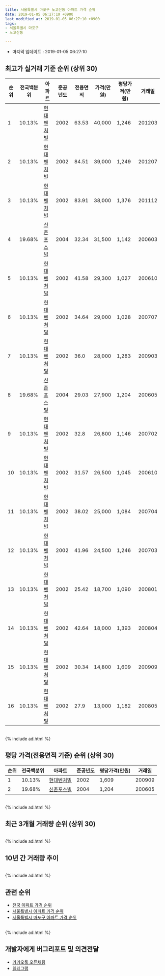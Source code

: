 ```yaml
---
title: 서울특별시 마포구 노고산동 아파트 가격 순위
date: 2019-01-05 06:27:10 +0900
last_modified_at: 2019-01-05 06:27:10 +0900
tags:
- 서울특별시 마포구
- 노고산동

---
```


* 마지막 업데이트 : 2019-01-05 06:27:10

## 최고가 실거래 기준 순위 (상위 30)


|순위|전국백분위|아파트|준공년도|전용면적|가격(만원)|평당가격(만원)|거래일|
|---|---|---|---|---|---|---|---|
|1|10.13%|[현대벤처빌](https://search.naver.com/search.naver?query=%EC%84%9C%EC%9A%B8%ED%8A%B9%EB%B3%84%EC%8B%9C+%EB%A7%88%ED%8F%AC%EA%B5%AC+%EB%85%B8%EA%B3%A0%EC%82%B0%EB%8F%99+%ED%98%84%EB%8C%80%EB%B2%A4%EC%B2%98%EB%B9%8C)|2002|63.53|40,000|1,246|201203|
|2|10.13%|[현대벤처빌](https://search.naver.com/search.naver?query=%EC%84%9C%EC%9A%B8%ED%8A%B9%EB%B3%84%EC%8B%9C+%EB%A7%88%ED%8F%AC%EA%B5%AC+%EB%85%B8%EA%B3%A0%EC%82%B0%EB%8F%99+%ED%98%84%EB%8C%80%EB%B2%A4%EC%B2%98%EB%B9%8C)|2002|84.51|39,000|1,249|201207|
|3|10.13%|[현대벤처빌](https://search.naver.com/search.naver?query=%EC%84%9C%EC%9A%B8%ED%8A%B9%EB%B3%84%EC%8B%9C+%EB%A7%88%ED%8F%AC%EA%B5%AC+%EB%85%B8%EA%B3%A0%EC%82%B0%EB%8F%99+%ED%98%84%EB%8C%80%EB%B2%A4%EC%B2%98%EB%B9%8C)|2002|83.91|38,000|1,376|201112|
|4|19.68%|[신촌포스빌](https://search.naver.com/search.naver?query=%EC%84%9C%EC%9A%B8%ED%8A%B9%EB%B3%84%EC%8B%9C+%EB%A7%88%ED%8F%AC%EA%B5%AC+%EB%85%B8%EA%B3%A0%EC%82%B0%EB%8F%99+%EC%8B%A0%EC%B4%8C%ED%8F%AC%EC%8A%A4%EB%B9%8C)|2004|32.34|31,500|1,142|200603|
|5|10.13%|[현대벤처빌](https://search.naver.com/search.naver?query=%EC%84%9C%EC%9A%B8%ED%8A%B9%EB%B3%84%EC%8B%9C+%EB%A7%88%ED%8F%AC%EA%B5%AC+%EB%85%B8%EA%B3%A0%EC%82%B0%EB%8F%99+%ED%98%84%EB%8C%80%EB%B2%A4%EC%B2%98%EB%B9%8C)|2002|41.58|29,300|1,027|200610|
|6|10.13%|[현대벤처빌](https://search.naver.com/search.naver?query=%EC%84%9C%EC%9A%B8%ED%8A%B9%EB%B3%84%EC%8B%9C+%EB%A7%88%ED%8F%AC%EA%B5%AC+%EB%85%B8%EA%B3%A0%EC%82%B0%EB%8F%99+%ED%98%84%EB%8C%80%EB%B2%A4%EC%B2%98%EB%B9%8C)|2002|34.64|29,000|1,028|200707|
|7|10.13%|[현대벤처빌](https://search.naver.com/search.naver?query=%EC%84%9C%EC%9A%B8%ED%8A%B9%EB%B3%84%EC%8B%9C+%EB%A7%88%ED%8F%AC%EA%B5%AC+%EB%85%B8%EA%B3%A0%EC%82%B0%EB%8F%99+%ED%98%84%EB%8C%80%EB%B2%A4%EC%B2%98%EB%B9%8C)|2002|36.0|28,000|1,283|200903|
|8|19.68%|[신촌포스빌](https://search.naver.com/search.naver?query=%EC%84%9C%EC%9A%B8%ED%8A%B9%EB%B3%84%EC%8B%9C+%EB%A7%88%ED%8F%AC%EA%B5%AC+%EB%85%B8%EA%B3%A0%EC%82%B0%EB%8F%99+%EC%8B%A0%EC%B4%8C%ED%8F%AC%EC%8A%A4%EB%B9%8C)|2004|29.03|27,900|1,204|200605|
|9|10.13%|[현대벤처빌](https://search.naver.com/search.naver?query=%EC%84%9C%EC%9A%B8%ED%8A%B9%EB%B3%84%EC%8B%9C+%EB%A7%88%ED%8F%AC%EA%B5%AC+%EB%85%B8%EA%B3%A0%EC%82%B0%EB%8F%99+%ED%98%84%EB%8C%80%EB%B2%A4%EC%B2%98%EB%B9%8C)|2002|32.8|26,800|1,146|200702|
|10|10.13%|[현대벤처빌](https://search.naver.com/search.naver?query=%EC%84%9C%EC%9A%B8%ED%8A%B9%EB%B3%84%EC%8B%9C+%EB%A7%88%ED%8F%AC%EA%B5%AC+%EB%85%B8%EA%B3%A0%EC%82%B0%EB%8F%99+%ED%98%84%EB%8C%80%EB%B2%A4%EC%B2%98%EB%B9%8C)|2002|31.57|26,500|1,045|200610|
|11|10.13%|[현대벤처빌](https://search.naver.com/search.naver?query=%EC%84%9C%EC%9A%B8%ED%8A%B9%EB%B3%84%EC%8B%9C+%EB%A7%88%ED%8F%AC%EA%B5%AC+%EB%85%B8%EA%B3%A0%EC%82%B0%EB%8F%99+%ED%98%84%EB%8C%80%EB%B2%A4%EC%B2%98%EB%B9%8C)|2002|38.02|25,000|1,084|200704|
|12|10.13%|[현대벤처빌](https://search.naver.com/search.naver?query=%EC%84%9C%EC%9A%B8%ED%8A%B9%EB%B3%84%EC%8B%9C+%EB%A7%88%ED%8F%AC%EA%B5%AC+%EB%85%B8%EA%B3%A0%EC%82%B0%EB%8F%99+%ED%98%84%EB%8C%80%EB%B2%A4%EC%B2%98%EB%B9%8C)|2002|41.96|24,500|1,246|200703|
|13|10.13%|[현대벤처빌](https://search.naver.com/search.naver?query=%EC%84%9C%EC%9A%B8%ED%8A%B9%EB%B3%84%EC%8B%9C+%EB%A7%88%ED%8F%AC%EA%B5%AC+%EB%85%B8%EA%B3%A0%EC%82%B0%EB%8F%99+%ED%98%84%EB%8C%80%EB%B2%A4%EC%B2%98%EB%B9%8C)|2002|25.42|18,700|1,090|200801|
|14|10.13%|[현대벤처빌](https://search.naver.com/search.naver?query=%EC%84%9C%EC%9A%B8%ED%8A%B9%EB%B3%84%EC%8B%9C+%EB%A7%88%ED%8F%AC%EA%B5%AC+%EB%85%B8%EA%B3%A0%EC%82%B0%EB%8F%99+%ED%98%84%EB%8C%80%EB%B2%A4%EC%B2%98%EB%B9%8C)|2002|42.64|18,000|1,393|200804|
|15|10.13%|[현대벤처빌](https://search.naver.com/search.naver?query=%EC%84%9C%EC%9A%B8%ED%8A%B9%EB%B3%84%EC%8B%9C+%EB%A7%88%ED%8F%AC%EA%B5%AC+%EB%85%B8%EA%B3%A0%EC%82%B0%EB%8F%99+%ED%98%84%EB%8C%80%EB%B2%A4%EC%B2%98%EB%B9%8C)|2002|30.34|14,800|1,609|200909|
|16|10.13%|[현대벤처빌](https://search.naver.com/search.naver?query=%EC%84%9C%EC%9A%B8%ED%8A%B9%EB%B3%84%EC%8B%9C+%EB%A7%88%ED%8F%AC%EA%B5%AC+%EB%85%B8%EA%B3%A0%EC%82%B0%EB%8F%99+%ED%98%84%EB%8C%80%EB%B2%A4%EC%B2%98%EB%B9%8C)|2002|27.9|13,000|1,182|200805|


<br>
{% include ad.html %}
<br>

## 평당 가격(전용면적 기준) 순위 (상위 30)


|순위|전국백분위|아파트|준공년도|평당가격(만원)|거래일|
|---|---|---|---|---|---|
|1|10.13%|[현대벤처빌](https://search.naver.com/search.naver?query=%EC%84%9C%EC%9A%B8%ED%8A%B9%EB%B3%84%EC%8B%9C+%EB%A7%88%ED%8F%AC%EA%B5%AC+%EB%85%B8%EA%B3%A0%EC%82%B0%EB%8F%99+%ED%98%84%EB%8C%80%EB%B2%A4%EC%B2%98%EB%B9%8C)|2002|1,609|200909|
|2|19.68%|[신촌포스빌](https://search.naver.com/search.naver?query=%EC%84%9C%EC%9A%B8%ED%8A%B9%EB%B3%84%EC%8B%9C+%EB%A7%88%ED%8F%AC%EA%B5%AC+%EB%85%B8%EA%B3%A0%EC%82%B0%EB%8F%99+%EC%8B%A0%EC%B4%8C%ED%8F%AC%EC%8A%A4%EB%B9%8C)|2004|1,204|200605|


<br>
{% include ad.html %}
<br>

## 최근 3개월 거래량 순위 (상위 30)


<div style="width:100%;">
    <canvas id="deal_count_ranking" height="250"></canvas>
</div>


<script>
new Chart(document.getElementById("deal_count_ranking"), {
    type: 'horizontalBar',
    data: {
        labels: ['신촌포스빌', '현대벤처빌'],
        datasets: [{
            label: '실거래 수',
            data: [1, 1],
            borderColor: "rgba(255, 0, 128, 1)",
            backgroundColor: "rgba(255, 0, 128, 0.5)",
            fill: false,
        }]
    },
    options: {
        responsive: true,
        title: {
            display: true,
            text: '최근 3개월 거래량 순위'
        },
        tooltips: {
            mode: 'index',
            intersect: false,
            callbacks: {
                title: function(tooltipItems, data) {
                    return "실거래 수:";
                },
                label: function(tooltipItem, data) {
                    return data.labels[tooltipItem.index] + ": " + tooltipItem.xLabel;
                }
            }
        },
        hover: {
            mode: 'nearest',
            intersect: true
        },
        scales: {
            xAxes: [{
                display: true,
                scaleLabel: {
                    display: true,
                    labelString: '실거래 수'
                },
                ticks: {
                    suggestedMin: 0,
                }
            }],
            yAxes: [{
                display: true,
                ticks: {
                    autoSkip: false,
                    callback: function(value, index, values) {
                        if (value.length > 15)
                            return value.substr(0, 13) + "...";
                        else
                            return value;
                    }
                },
                scaleLabel: {
                    display: false,
                }
            }]
        }
    }
});

</script>


<br>
{% include ad.html %}
<br>

## 10년 간 거래량 추이


<div style="width:100%;">
    <canvas id="deal_progress" height="250"></canvas>
</div>

<script>
new Chart(document.getElementById("deal_progress"), {
    type: 'line',
    data: {
        labels: ['200901','200902','200903','200904','200905','200906','200907','200908','200909','200910','200911','200912','201001','201002','201003','201004','201005','201006','201007','201008','201009','201010','201011','201012','201101','201102','201103','201104','201105','201106','201107','201108','201109','201110','201111','201112','201201','201202','201203','201204','201205','201206','201207','201208','201209','201210','201211','201212','201301','201302','201303','201304','201305','201306','201307','201308','201309','201310','201311','201312','201401','201402','201403','201404','201405','201406','201407','201408','201409','201410','201411','201412','201501','201502','201503','201504','201505','201506','201507','201508','201509','201510','201511','201512','201601','201602','201603','201604','201605','201606','201607','201608','201609','201610','201611','201612','201701','201702','201703','201704','201705','201706','201707','201708','201709','201710','201711','201712','201801','201802','201803','201804','201805','201806','201807','201808','201809','201810','201811','201812','201901'],
        datasets: [{
            label: '실거래 수',
            pointRadius: 1,
            data: [6, 10, 8, 6, 3, 1, 4, 5, 7, 4, 3, 7, 7, 5, 5, 2, 4, 2, 5, 0, 2, 1, 3, 6, 8, 1, 3, 3, 2, 2, 3, 3, 0, 4, 3, 5, 5, 5, 4, 3, 3, 1, 2, 1, 1, 2, 1, 4, 2, 4, 0, 1, 3, 0, 1, 2, 1, 2, 3, 2, 4, 2, 0, 4, 1, 0, 2, 5, 3, 6, 9, 6, 3, 0, 2, 2, 2, 3, 1, 2, 4, 2, 3, 1, 3, 0, 2, 0, 2, 4, 3, 0, 0, 0, 0, 6, 2, 5, 1, 9, 3, 2, 3, 1, 0, 0, 3, 6, 7, 6, 2, 3, 1, 2, 1, 1, 2, 3, 2, 0, 0],
            borderColor: "rgba(255, 201, 14, 1)",
            backgroundColor: "rgba(255, 201, 14, 0.5)",
            fill: true,
        }]
    },
    options: {
        responsive: true,
        title: {
            display: true,
            text: '10년간 거래량 추이'
        },
        tooltips: {
            mode: 'index',
            intersect: false,
        },
        hover: {
            mode: 'nearest',
            intersect: true
        },
        scales: {
            xAxes: [{
                display: true,
                scaleLabel: {
                    display: true,
                    labelString: '년/월'
                }
            }],
            yAxes: [{
                display: true,
                ticks: {
                    suggestedMin: 0,
                },
                scaleLabel: {
                    display: true,
                    labelString: '실거래 수'
                }
            }]
        }
    }
});

</script>


<br>
{% include ad.html %}
<br>

## 관련 순위

- [전국 아파트 가격 순위](https://inasie.github.io/apt-ranking/전국)
- [서울특별시 아파트 가격 순위](https://inasie.github.io/apt-ranking/서울특별시)
- [서울특별시 마포구 아파트 가격 순위](https://inasie.github.io/apt-ranking/서울특별시-마포구)


<br>
{% include ad.html %}
<br>

## 개발자에게 버그리포트 및 의견전달

- [카카오톡 오픈채팅](https://open.kakao.com/o/gLJUAP4)
- [텔레그램](https://t.me/inasie)

